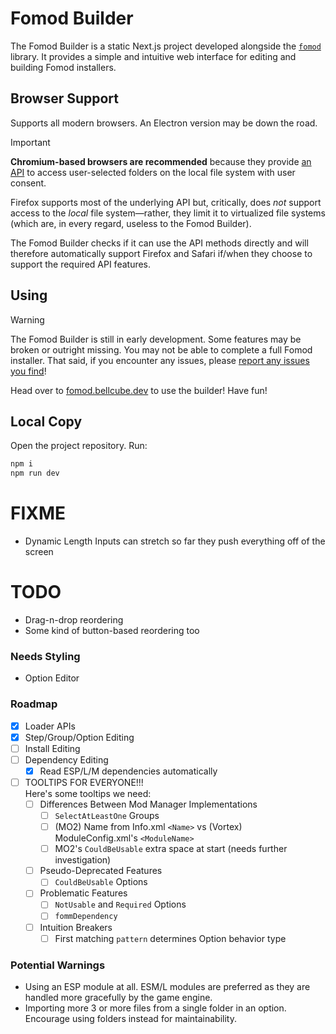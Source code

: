 # Fomod Builder

The Fomod Builder is a static Next.js project developed alongside the [`fomod`](https://npmjs.com/package/fomod) library. It provides a simple and intuitive web interface for editing and building Fomod installers.

## Browser Support

Supports all modern browsers. An Electron version may be down the road.

> [!IMPORTANT]
> **Chromium-based browsers are recommended** because they provide [an API](https://developer.mozilla.org/en-US/docs/Web/API/File_System_API) to access user-selected folders on the local file system with user consent.
>
> Firefox supports most of the underlying API but, critically, does *not* support access to the *local* file system—rather, they limit it to virtualized file systems (which are, in every regard, useless to the Fomod Builder).
>
> The Fomod Builder checks if it can use the API methods directly and will therefore automatically support Firefox and Safari if/when they choose to support the required API features.

## Using

> [!WARNING]
> The Fomod Builder is still in early development. Some features may be broken or outright missing. You may not be able to complete a full Fomod installer. That said, if you encounter any issues, please [report any issues you find](https://github.com/bellcubeDev/fomod-builder/issues/new/)!

Head over to [fomod.bellcube.dev](https://fomod.bellcube.dev) to use the builder! Have fun!

## Local Copy

Open the project repository. Run:
```bash
npm i
npm run dev
```

# FIXME

* Dynamic Length Inputs can stretch so far they push everything off of the screen

# TODO
* Drag-n-drop reordering
* Some kind of button-based reordering too

### Needs Styling
* Option Editor

### Roadmap
* [X] Loader APIs
* [X] Step/Group/Option Editing
* [ ] Install Editing
* [ ] Dependency Editing
  * [X] Read ESP/L/M dependencies automatically
* [ ] TOOLTIPS FOR EVERYONE!!! <br />
  Here's some tooltips we need:
  * [ ] Differences Between Mod Manager Implementations
    * [ ] `SelectAtLeastOne` Groups
    * [ ] (MO2) Name from Info.xml `<Name>` vs (Vortex) ModuleConfig.xml's `<ModuleName>`
    * [ ] MO2's `CouldBeUsable` extra space at start (needs further investigation)
  * [ ] Pseudo-Deprecated Features
    * [ ] `CouldBeUsable` Options
  * [ ] Problematic Features
    * [ ] `NotUsable` and `Required` Options
    * [ ] `fommDependency`
  * [ ] Intuition Breakers
    * [ ] First matching `pattern` determines Option behavior type

### Potential Warnings
* Using an ESP module at all. ESM/L modules are preferred as they are handled more gracefully by the game engine.
* Importing more 3 or more files from a single folder in an option. Encourage using folders instead for maintainability.
